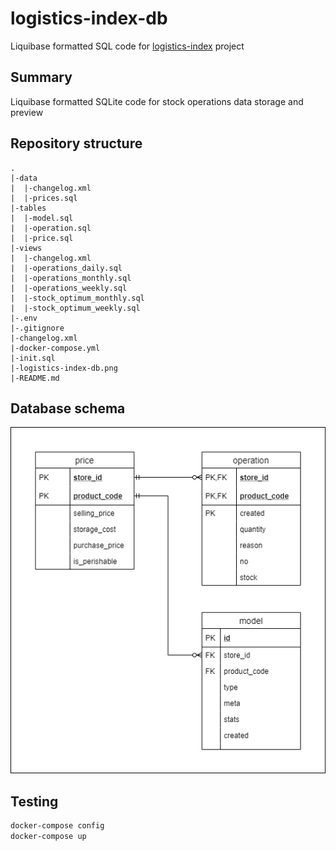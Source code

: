 # logistics-index-db

Liquibase formatted SQL code for [logistics-index](https://github.com/eipanteleev-lm/logistics-index) project

## Summary

Liquibase formatted SQLite code for stock operations data storage and preview

## Repository structure

```
.
|-data
|  |-changelog.xml
|  |-prices.sql
|-tables
|  |-model.sql
|  |-operation.sql
|  |-price.sql
|-views
|  |-changelog.xml
|  |-operations_daily.sql
|  |-operations_monthly.sql
|  |-operations_weekly.sql
|  |-stock_optimum_monthly.sql
|  |-stock_optimum_weekly.sql
|-.env
|-.gitignore
|-changelog.xml
|-docker-compose.yml
|-init.sql
|-logistics-index-db.png
|-README.md
```

## Database schema

![schema](logistics-index-db.png)

## Testing

```sh
docker-compose config
docker-compose up
```